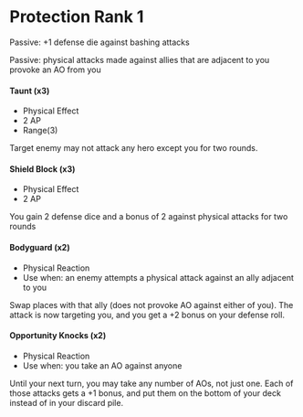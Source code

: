 # Protection Rank 1

Passive: +1 defense die against bashing attacks

Passive: physical attacks made against allies that are adjacent to you provoke an AO from you

#### Taunt (x3)

- Physical Effect
- 2 AP
- Range(3)

Target enemy may not attack any hero except you for two rounds.

#### Shield Block (x3)

- Physical Effect
- 2 AP

You gain 2 defense dice and a bonus of 2 against physical attacks
for two rounds

#### Bodyguard (x2)

- Physical Reaction
- Use when: an enemy attempts a physical attack against an ally adjacent to you

Swap places with that ally (does not provoke AO against either of you).
The attack is now targeting you, and you get a +2 bonus on your defense roll.

#### Opportunity Knocks (x2)

- Physical Reaction
- Use when: you take an AO against anyone

Until your next turn, you may take any number of AOs, not just one.
Each of those attacks gets a +1 bonus, and put them on the bottom of your deck
instead of in your discard pile.
